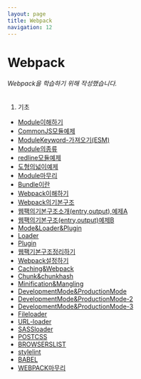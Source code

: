 ```yaml
---
layout: page
title: Webpack
navigation: 12
---
```


# Webpack

###### Webpack을 학습하기 위해 작성했습니다.
1. 기초
  - [Module이해하기]()
  - [CommonJS모듈예제]()
  - [ModuleKeyword-가져오기(ESM)]()
  - [Module의종류]()
  - [redline모듈예제]()
  - [도형의넓이예제]()
  - [Module마무리]()
  - [Bundle이란]()
  - [Webpack이해하기]()
  - [Webpack의기본구조]()
  - [웹팩의기본구조소개(entry,output),예제A]()
  - [웹팩의기본구조(entry,output)예제B]()
  - [Mode&Loader&Plugin]()
  - [Loader]()
  - [Plugin]()
  - [웹팩기본구조정리하기]()
  - [Webpack설정하기]()
  - [Caching&Webpack]()
  - [Chunk&chunkhash]()
  - [Minification&Mangling]()
  - [DevelopmentMode&ProductionMode]()
  - [DevelopmentMode&ProductionMode-2]()
  - [DevelopmentMode&ProductionMode-3]()
  - [Fileloader]()
  - [URL-loader]()
  - [SASSloader]()
  - [POSTCSS]()
  - [BROWSERSLIST]()
  - [stylelint]()
  - [BABEL]()
  - [WEBPACK마무리]()